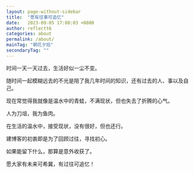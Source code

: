 ```yaml
---
layout: page-without-sidebar
title:  "愿有往事可追忆"
date:   2023-09-05 17:08:03 +0800
author: reflectt6
categories: about
permalink: /about/
mainTag: "朝花夕拾"
secondaryTag: ""
---
```

时间一天一天过去，生活好似一尘不变。

随时间一起模糊远去的不光是陪了我几年时间的知识，还有过去的人、事以及自己。

现在常觉得我就像是温水中的青蛙，不满现状，但也失去了折腾的心气。

人为刀俎，我为鱼肉。

在生活的温水中，接受现状，没有很好，但也还行。

建博客的初衷即是为了回顾过往，寻找初心。

如果能留下什么，那算是意外收获了。

愿大家有未来可希冀，有过往可追忆！
